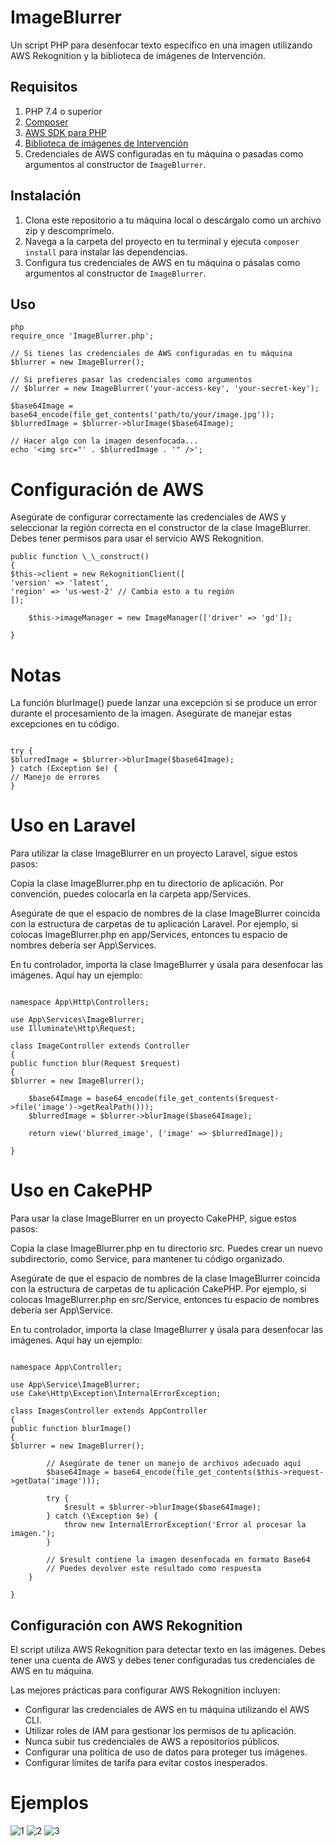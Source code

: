 # ImageBlurrer

Un script PHP para desenfocar texto específico en una imagen utilizando AWS Rekognition y la biblioteca de imágenes de Intervención.

## Requisitos

1. PHP 7.4 o superior
2. [Composer](https://getcomposer.org/)
3. [AWS SDK para PHP](https://aws.amazon.com/sdk-for-php/)
4. [Biblioteca de imágenes de Intervención](http://image.intervention.io/)
5. Credenciales de AWS configuradas en tu máquina o pasadas como argumentos al constructor de `ImageBlurrer`.

## Instalación

1. Clona este repositorio a tu máquina local o descárgalo como un archivo zip y descomprímelo.
2. Navega a la carpeta del proyecto en tu terminal y ejecuta `composer install` para instalar las dependencias.
3. Configura tus credenciales de AWS en tu máquina o pásalas como argumentos al constructor de `ImageBlurrer`.

## Uso

```
php
require_once 'ImageBlurrer.php';

// Si tienes las credenciales de AWS configuradas en tu máquina
$blurrer = new ImageBlurrer();

// Si prefieres pasar las credenciales como argumentos
// $blurrer = new ImageBlurrer('your-access-key', 'your-secret-key');

$base64Image = base64_encode(file_get_contents('path/to/your/image.jpg'));
$blurredImage = $blurrer->blurImage($base64Image);

// Hacer algo con la imagen desenfocada...
echo '<img src="' . $blurredImage . '" />';
```

# Configuración de AWS

Asegúrate de configurar correctamente las credenciales de AWS y seleccionar la región correcta en el constructor de la clase ImageBlurrer. Debes tener permisos para usar el servicio AWS Rekognition.

```
public function \_\_construct()
{
$this->client = new RekognitionClient([
'version' => 'latest',
'region' => 'us-west-2' // Cambia esto a tu región
]);

    $this->imageManager = new ImageManager(['driver' => 'gd']);

}

```

# Notas

La función blurImage() puede lanzar una excepción si se produce un error durante el procesamiento de la imagen. Asegúrate de manejar estas excepciones en tu código.

```

try {
$blurredImage = $blurrer->blurImage($base64Image);
} catch (Exception $e) {
// Manejo de errores
}

```

# Uso en Laravel

Para utilizar la clase ImageBlurrer en un proyecto Laravel, sigue estos pasos:

Copia la clase ImageBlurrer.php en tu directorio de aplicación. Por convención, puedes colocarla en la carpeta app/Services.

Asegúrate de que el espacio de nombres de la clase ImageBlurrer coincida con la estructura de carpetas de tu aplicación Laravel. Por ejemplo, si colocas ImageBlurrer.php en app/Services, entonces tu espacio de nombres debería ser App\Services.

En tu controlador, importa la clase ImageBlurrer y úsala para desenfocar las imágenes. Aquí hay un ejemplo:

```

namespace App\Http\Controllers;

use App\Services\ImageBlurrer;
use Illuminate\Http\Request;

class ImageController extends Controller
{
public function blur(Request $request)
{
$blurrer = new ImageBlurrer();

    $base64Image = base64_encode(file_get_contents($request->file('image')->getRealPath()));
    $blurredImage = $blurrer->blurImage($base64Image);

    return view('blurred_image', ['image' => $blurredImage]);

}

```

# Uso en CakePHP

Para usar la clase ImageBlurrer en un proyecto CakePHP, sigue estos pasos:

Copia la clase ImageBlurrer.php en tu directorio src. Puedes crear un nuevo subdirectorio, como Service, para mantener tu código organizado.

Asegúrate de que el espacio de nombres de la clase ImageBlurrer coincida con la estructura de carpetas de tu aplicación CakePHP. Por ejemplo, si colocas ImageBlurrer.php en src/Service, entonces tu espacio de nombres debería ser App\Service.

En tu controlador, importa la clase ImageBlurrer y úsala para desenfocar las imágenes. Aquí hay un ejemplo:

```

namespace App\Controller;

use App\Service\ImageBlurrer;
use Cake\Http\Exception\InternalErrorException;

class ImagesController extends AppController
{
public function blurImage()
{
$blurrer = new ImageBlurrer();

        // Asegúrate de tener un manejo de archivos adecuado aquí
        $base64Image = base64_encode(file_get_contents($this->request->getData('image')));

        try {
            $result = $blurrer->blurImage($base64Image);
        } catch (\Exception $e) {
            throw new InternalErrorException('Error al procesar la imagen.');
        }

        // $result contiene la imagen desenfocada en formato Base64
        // Puedes devolver este resultado como respuesta
    }

}
```

## Configuración con AWS Rekognition

El script utiliza AWS Rekognition para detectar texto en las imágenes. Debes tener una cuenta de AWS y debes tener configuradas tus credenciales de AWS en tu máquina.

Las mejores prácticas para configurar AWS Rekognition incluyen:

- Configurar las credenciales de AWS en tu máquina utilizando el AWS CLI.
- Utilizar roles de IAM para gestionar los permisos de tu aplicación.
- Nunca subir tus credenciales de AWS a repositorios públicos.
- Configurar una política de uso de datos para proteger tus imágenes.
- Configurar límites de tarifa para evitar costos inesperados.

# Ejemplos

![1](screenshot1.png)
![2](screenshot2.png)
![3](screenshot3.png)
